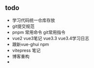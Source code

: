 ## todo
- 学习代码统一仓库存放
- git提交规范
- pnpm 常用命令 git常用指令
- vue2 vue3笔记 vue3.3 vue3.4学习日志
- 跟新vue-ghui npm
- vitepress 笔记
- 博客重构
- 